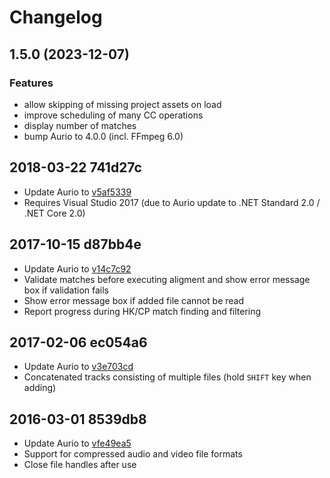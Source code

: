 # Changelog

## 1.5.0 (2023-12-07)

### Features

* allow skipping of missing project assets on load
* improve scheduling of many CC operations
* display number of matches
* bump Aurio to 4.0.0 (incl. FFmpeg 6.0)

## 2018-03-22 741d27c

* Update Aurio to [v5af5339](https://github.com/protyposis/Aurio/blob/main/CHANGELOG.md#2018-03-22-5af5339)
* Requires Visual Studio 2017 (due to Aurio update to .NET Standard 2.0 / .NET Core 2.0)

## 2017-10-15 d87bb4e

* Update Aurio to [v14c7c92](https://github.com/protyposis/Aurio/blob/main/CHANGELOG.md#2017-10-15-14c7c92)
* Validate matches before executing aligment and show error message box if validation fails
* Show error message box if added file cannot be read
* Report progress during HK/CP match finding and filtering

## 2017-02-06 ec054a6
* Update Aurio to [v3e703cd](https://github.com/protyposis/Aurio/blob/main/CHANGELOG.md#2017-02-06-3e703cd)
* Concatenated tracks consisting of multiple files (hold `SHIFT` key when adding)

## 2016-03-01 8539db8

* Update Aurio to [vfe49ea5](https://github.com/protyposis/Aurio/blob/main/CHANGELOG.md#2016-03-01-fe49ea5)
* Support for compressed audio and video file formats
* Close file handles after use
